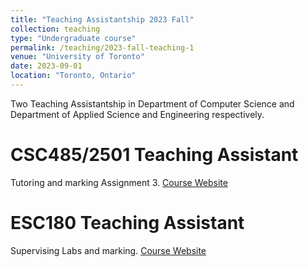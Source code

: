 ```yaml
---
title: "Teaching Assistantship 2023 Fall"
collection: teaching
type: "Undergraduate course"
permalink: /teaching/2023-fall-teaching-1
venue: "University of Toronto"
date: 2023-09-01
location: "Toronto, Ontario"
---
```


Two Teaching Assistantship in Department of Computer Science and Department of Applied Science and Engineering respectively. 

CSC485/2501 Teaching Assistant
======
Tutoring and marking Assignment 3. [Course Website](https://www.cs.toronto.edu/~gpenn/csc485/)


ESC180 Teaching Assistant
======
Supervising Labs and marking. [Course Website](https://www.cs.toronto.edu/~guerzhoy/180/)
